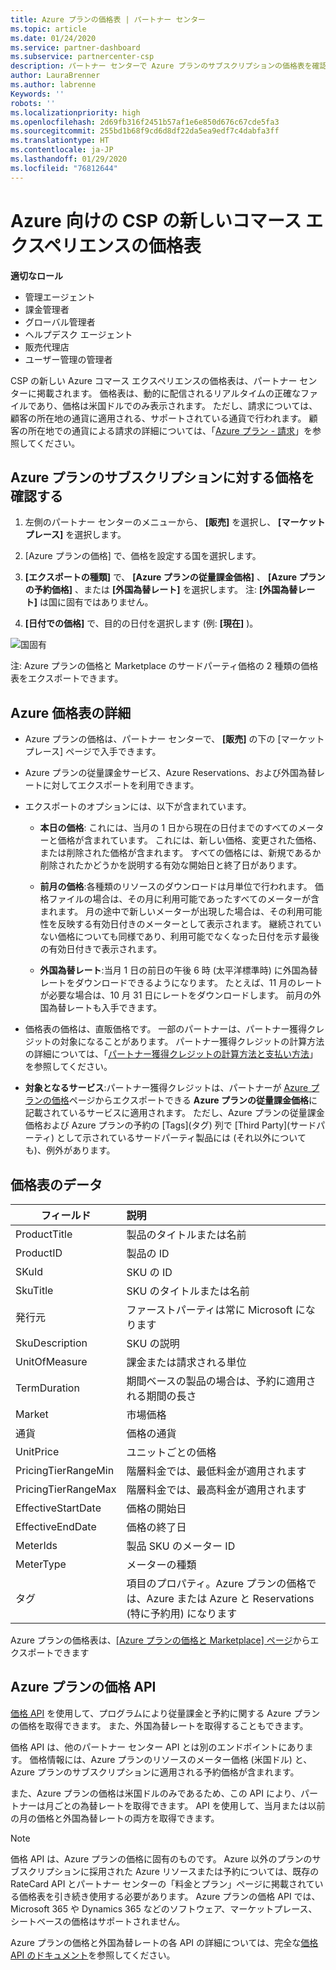 ```yaml
---
title: Azure プランの価格表 | パートナー センター
ms.topic: article
ms.date: 01/24/2020
ms.service: partner-dashboard
ms.subservice: partnercenter-csp
description: パートナー センターで Azure プランのサブスクリプションの価格表を確認する方法を説明します。
author: LauraBrenner
ms.author: labrenne
Keywords: ''
robots: ''
ms.localizationpriority: high
ms.openlocfilehash: 2d69fb316f2451b57af1e6e850d676c67cde5fa3
ms.sourcegitcommit: 255bd1b68f9cd6d8df22da5ea9edf7c4dabfa3ff
ms.translationtype: HT
ms.contentlocale: ja-JP
ms.lasthandoff: 01/29/2020
ms.locfileid: "76812644"
---
```

# <a name="price-list-for-the-new-commerce-experience-in-csp-for-azure"></a>Azure 向けの CSP の新しいコマース エクスペリエンスの価格表 

**適切なロール**

- 管理エージェント
- 課金管理者
- グローバル管理者
- ヘルプデスク エージェント
- 販売代理店
- ユーザー管理の管理者

CSP の新しい Azure コマース エクスペリエンスの価格表は、パートナー センターに掲載されます。 価格表は、動的に配信されるリアルタイムの正確なファイルであり、価格は米国ドルでのみ表示されます。 ただし、請求については、顧客の所在地の通貨に適用される、サポートされている通貨で行われます。 顧客の所在地での通貨による請求の詳細については、「[Azure プラン - 請求](azure-plan-billing.md)」を参照してください。

## <a name="see-pricing-for-subscriptions-under-the-azure-plan-pricing"></a>Azure プランのサブスクリプションに対する価格を確認する

1. 左側のパートナー センターのメニューから、 **[販売]** を選択し、 **[マーケットプレース]** を選択します。

2. [Azure プランの価格] で、価格を設定する国を選択します。

3. **[エクスポートの種類]** で、 **[Azure プランの従量課金価格]** 、 **[Azure プランの予約価格]** 、または **[外国為替レート]** を選択します。 注: **[外国為替レート]** は国に固有ではありません。

3. **[日付での価格]** で、目的の日付を選択します (例: **[現在]** )。 


![国固有](images/azure/pricingnew.png)

注: Azure プランの価格と Marketplace のサードパーティ価格の 2 種類の価格表をエクスポートできます。 

## <a name="azure-price-list-specifics"></a>Azure 価格表の詳細

- Azure プランの価格は、パートナー センターで、 **[販売]** の下の [マーケットプレース] ページで入手できます。

- Azure プランの従量課金サービス、Azure Reservations、および外国為替レートに対してエクスポートを利用できます。

- エクスポートのオプションには、以下が含まれています。

    - **本日の価格**: これには、当月の 1 日から現在の日付までのすべてのメーターと価格が含まれています。 これには、新しい価格、変更された価格、または削除された価格が含まれます。 すべての価格には、新規であるか削除されたかどうかを説明する有効な開始日と終了日があります。

    - **前月の価格**:各種類のリソースのダウンロードは月単位で行われます。 価格ファイルの場合は、その月に利用可能であったすべてのメーターが含まれます。 月の途中で新しいメーターが出現した場合は、その利用可能性を反映する有効日付きのメーターとして表示されます。 継続されていない価格についても同様であり、利用可能でなくなった日付を示す最後の有効日付きで表示されます。

    - **外国為替レート**:当月 1 日の前日の午後 6 時 (太平洋標準時) に外国為替レートをダウンロードできるようになります。 たとえば、11 月のレートが必要な場合は、10 月 31 日にレートをダウンロードします。 前月の外国為替レートも入手できます。

- 価格表の価格は、直販価格です。 一部のパートナーは、パートナー獲得クレジットの対象になることがあります。 パートナー獲得クレジットの計算方法の詳細については、「[パートナー獲得クレジットの計算方法と支払い方法](partner-earned-credit-explanation.md)」を参照してください。

- **対象となるサービス**:パートナー獲得クレジットは、パートナーが [Azure プランの価格](https://partner.microsoft.com/commerce/sales)ページからエクスポートできる **Azure プランの従量課金価格**に記載されているサービスに適用されます。 ただし、Azure プランの従量課金価格および Azure プランの予約の [Tags]\(タグ\) 列で [Third Party]\(サードパーティ\) として示されているサードパーティ製品には (それ以外についても)、例外があります。

## <a name="price-list-data"></a>価格表のデータ

|**フィールド**   |**説明**   |
|--------------------------|:---------------------------|
|ProductTitle  |製品のタイトルまたは名前|
|ProductID   |製品の ID|
|SKuId|SKU の ID|
|SkuTitle|SKU のタイトルまたは名前|
|発行元|ファーストパーティは常に Microsoft になります|
|SkuDescription|SKU の説明|
|UnitOfMeasure|課金または請求される単位|
|TermDuration|期間ベースの製品の場合は、予約に適用される期間の長さ|
|Market|市場価格|
|通貨|価格の通貨|
|UnitPrice|ユニットごとの価格|
|PricingTierRangeMin|階層料金では、最低料金が適用されます|
|PricingTierRangeMax|階層料金では、最高料金が適用されます|
|EffectiveStartDate|価格の開始日|
|EffectiveEndDate|価格の終了日|
|MeterIds|製品 SKU のメーター ID|
|MeterType|メーターの種類|
|タグ|項目のプロパティ。Azure プランの価格では、Azure または Azure と Reservations (特に予約用) になります|

Azure プランの価格表は、[[Azure プランの価格と Marketplace] ページ](https://partner.microsoft.com/commerce/sales?type=Any&category=Any)からエクスポートできます

## <a name="pricing-api-for-azure-plan"></a>Azure プランの価格 API

[価格 API](https://docs.microsoft.com/partner/develop/pricing) を使用して、プログラムにより従量課金と予約に関する Azure プランの価格を取得できます。 また、外国為替レートを取得することもできます。 

価格 API は、他のパートナー センター API とは別のエンドポイントにあります。 価格情報には、Azure プランのリソースのメーター価格 (米国ドル) と、Azure プランのサブスクリプションに適用される予約価格が含まれます。

また、Azure プランの価格は米国ドルのみであるため、この API により、パートナーは月ごとの為替レートを取得できます。 API を使用して、当月または以前の月の価格と外国為替レートの両方を取得できます。

>[!NOTE]
> 価格 API は、Azure プランの価格に固有のものです。 Azure 以外のプランのサブスクリプションに採用された Azure リソースまたは予約については、既存の RateCard API とパートナー センターの「料金とプラン」ページに掲載されている価格表を引き続き使用する必要があります。 Azure プランの価格 API では、Microsoft 365 や Dynamics 365 などのソフトウェア、マーケットプレース、シートベースの価格はサポートされません。

Azure プランの価格と外国為替レートの各 API の詳細については、完全な[価格 API のドキュメント](https://docs.microsoft.com/partner/develop/pricing)を参照してください。
